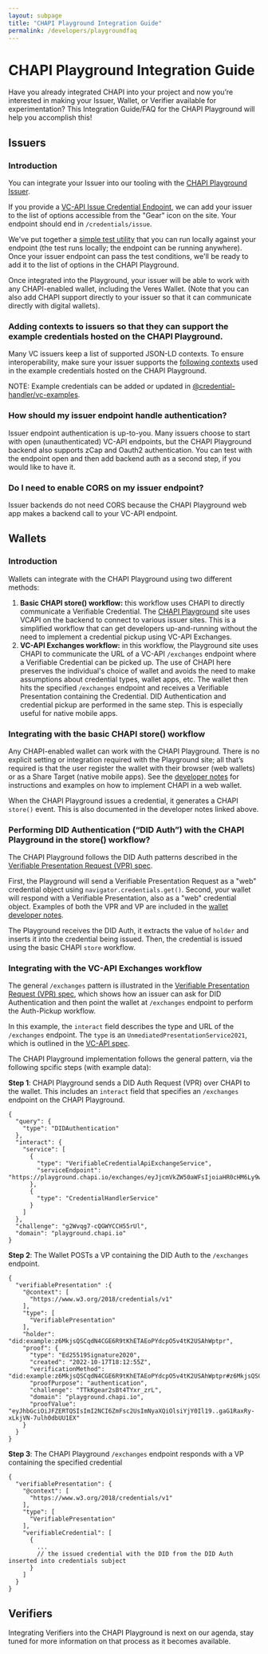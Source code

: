 ```yaml
---
layout: subpage
title: "CHAPI Playground Integration Guide"
permalink: /developers/playgroundfaq
---
```

# CHAPI Playground Integration Guide

Have you already integrated CHAPI into your project and now you’re interested in making your Issuer, Wallet, or Verifier available for experimentation? This Integration Guide/FAQ for the CHAPI Playground will help you accomplish this!

## Issuers
### Introduction
You can integrate your Issuer into our tooling with the [CHAPI Playground Issuer](https://playground.chapi.io/issuer).

If you provide a [VC-API Issue Credential Endpoint](https://w3c-ccg.github.io/vc-api/#issue-credential), we can add your issuer to the list of options accessible from the "Gear" icon on the site.  Your endpoint should end in `/credentials/issue`.

We've put together a [simple test utility](https://github.com/credential-handler/chapi-playground-test-suite) that you can run locally against your endpoint (the test runs locally; the endpoint can be running anywhere).  Once your issuer endpoint can pass the test conditions, we'll be ready to add it to the list of options in the CHAPI Playground.

Once integrated into the Playground, your issuer will be able to work with any CHAPI-enabled wallet, including the Veres Wallet. (Note that you can also add CHAPI support directly to your issuer so that it can communicate directly with digital wallets).

### Adding contexts to issuers so that they can support the example credentials hosted on the CHAPI Playground.
Many VC issuers keep a list of supported JSON-LD contexts.  To ensure interoperability, make sure your issuer supports the [following contexts](https://docs.google.com/document/d/1L3GnHtvrH51MJ7W2ZAL-PIfzR2dxLyFoDrUAHZ1KBU4/edit) used in the example credentials hosted on the CHAPI Playground.

NOTE: Example credentials can be added or updated in
[@credential-handler/vc-examples](https://github.com/credential-handler/vc-examples).

### How should my issuer endpoint handle authentication?
Issuer endpoint authentication is up-to-you.  Many issuers choose to start with open (unauthenticated) VC-API endpoints, but the CHAPI Playground backend also supports zCap and Oauth2 authentication.  You can test with the endpoint open and then add backend auth as a second step, if you would like to have it.

### Do I need to enable CORS on my issuer endpoint?
Issuer backends do not need CORS because the CHAPI Playground web app makes a backend call to your VC-API endpoint.


## Wallets
### Introduction
Wallets can integrate with the CHAPI Playground using two different methods:

1. **Basic CHAPI store() workflow:** this workflow uses CHAPI to directly communicate a Verifiable Credential.  The [CHAPI Playground](https://playground.chapi.io) site uses VCAPI on the backend to connect to various issuer sites.  This is a simplified workflow that can get developers up-and-running without the need to implement a credential pickup using VC-API Exchanges.
2. **VC-API Exchanges workflow:** in this workflow, the Playground site uses CHAPI to communicate the URL of a VC-API `/exchanges` endpoint where a Verifiable Credential can be picked up.  The use of CHAPI here preserves the individual's choice of wallet and avoids the need to make assumptions about credential types, wallet apps, etc.  The wallet then hits the specified `/exchanges` endpoint and receives a Verifiable Presentation containing the Credential.  DID Authentication and credential pickup are performed in the same step.  This is especially useful for native mobile apps.

### Integrating with the basic CHAPI store() workflow
Any CHAPI-enabled wallet can work with the CHAPI Playground.  There is no explicit setting or integration required with the Playground site; all that’s required is that the user register the wallet with their browser (web wallets) or as a Share Target (native mobile apps).  See the [developer notes](https://chapi.io/developers/wallets) for instructions and examples on how to implement CHAPI in a web wallet.

When the CHAPI Playground issues a credential, it generates a CHAPI `store()` event.  This is also documented in the developer notes linked above.

### Performing DID Authentication (“DID Auth”) with the CHAPI Playground in the store() workflow?

The CHAPI Playground follows the DID Auth patterns described in the [Verifiable Presentation Request (VPR) spec](https://w3c-ccg.github.io/vp-request-spec/#example-example-get-request).

First, the Playground will send a Verifiable Presentation Request as a "web" credential object using `navigator.credentials.get()`.  Second, your wallet will respond with a Verifiable Presentation,  also as a "web" credential object.  Examples of both the VPR and VP are included in the [wallet developer notes](https://chapi.io/developers/wallets).

The Playground receives the DID Auth, it extracts the value of `holder` and inserts it into the credential being issued.  Then, the credential is issued using the basic CHAPI `store` workflow.


### Integrating with the VC-API Exchanges workflow
The general `/exchanges` pattern is illustrated in the [Verifiable Presentation Request (VPR) spec](https://w3c-ccg.github.io/vp-request-spec/#example-example-interact-request), which shows how an issuer can ask for DID Authentication and then point the wallet at `/exchanges` endpoint to perform the Auth-Pickup workflow.

In this example, the `interact` field describes the type and URL of the `/exchanges` endpoint.  The `type` is an `UnmediatedPresentationService2021`, which is outlined in the [VC-API spec](https://w3c-ccg.github.io/vc-api/#exchange-examples).

The CHAPI Playground implementation follows the general pattern, via the following spcific steps (with example data):

**Step 1**: CHAPI Playground sends a DID Auth Request (VPR) over CHAPI to the wallet.  This includes an `interact` field that specifies an `/exchanges` endpoint on the CHAPI Playground.  
```
{
  "query": {
    "type": "DIDAuthentication"
  },
  "interact": {
    "service": [
      {
        "type": "VerifiableCredentialApiExchangeService",
        "serviceEndpoint": "https://playground.chapi.io/exchanges/eyJjcmVkZW50aWFsIjoiaHR0cHM6Ly9wbGF5Z3JvdW5kLmNoYXBpLmlvL2V4YW1wbGVzL2pmZjIvamZmMi5qc29uIiwiaXNzdWVyIjoiZGIvdmMifQ/esOGVHG8d44Q"
      },
      {
        "type": "CredentialHandlerService"
      }
    ]
  },
  "challenge": "g2Wvqg7-cQGWYCCH55rUl",
  "domain": "playground.chapi.io"
}
```

**Step 2**: The Wallet POSTs a VP containing the DID Auth to the `/exchanges` endpoint.
```
{
  "verifiablePresentation" :{
    "@context": [
      "https://www.w3.org/2018/credentials/v1"
    ],
    "type": [
      "VerifiablePresentation"
    ],
    "holder": "did:example:z6MkjsQSCqdN4CGE6R9tKhETAEoPYdcpO5v4tK2USAhWptpr",
    "proof": {
      "type": "Ed25519Signature2020",
      "created": "2022-10-17T18:12:55Z",
      "verificationMethod": "did:example:z6MkjsQSCqdN4CGE6R9tKhETAEoPYdcpO5v4tK2USAhWptpr#z6MkjsQSCqdN4CGE6R9tKhETAEoPYdcpO5v4tK2USAhWptpr",
      "proofPurpose": "authentication",
      "challenge": "TTkKgear2sBt4TYxr_zrL",
      "domain": "playground.chapi.io",
      "proofValue": "eyJhbGciOiJFZERTQSIsImI2NCI6ZmFsc2UsImNyaXQiOlsiYjY0Il19..gaG1RaxRy-xLkjVN-7ulh0dbUU1EX"
    }
  }
}
```

**Step 3**: The CHAPI Playground `/exchanges` endpoint responds with a VP containing the specified credential
```
{
  "verifiablePresentation": {
    "@context": [
      "https://www.w3.org/2018/credentials/v1"
    ],
    "type": [
      "VerifiablePresentation"
    ],
    "verifiableCredential": [
      {
        ...
        // the issued credential with the DID from the DID Auth inserted into credentials subject
      }
    ]
  }
}
```


## Verifiers
Integrating Verifiers into the CHAPI Playground is next on our agenda, stay tuned for more information on that process as it becomes available.
